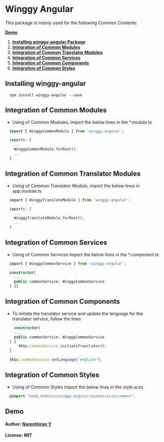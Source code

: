 # Winggy Angular

This package is mainly used for the following Common Contents:

[**Demo**](<#demo>)
1. [**Installing winggy-angular Package**](<#installingwinggy-angular>)
2. [**Integration of Common Modules**](<#integrationofCommonModules>)
3. [**Integration of Common Translator Modules**](<#Integration of Common Translator Modules>)
4. [**Integration of Common Services**](<#Integration of Common Services>)
5. [**Integration of Common Components**](<#Integration of Common Components>)
6. [**Integration of Common Styles**](<#Integration of Common Styles>)

## Installing winggy-angular
```
  npm install winggy-angular --save
```

## Integration of Common Modules

* Using of Common Modules, import the below lines in the *.module.ts

``` ts
  import { WinggyCommonModule } from 'winggy-angular';

  imports: [
    ...
    WinggyCommonModule.forRoot(),
    ...
  ]
```
## Integration of Common Translator Modules

* Using of Common Translator Module, import the below lines in app.module.ts

``` ts
  import { WinggyTranslateModule } from 'winggy-angular';

  imports: [
    ...
    WinggyTranslateModule.forRoot(),
    ...
  ]
```

## Integration of Common Services

* Using of Common Services Import the below lines in the *.component.ts

``` ts
  import { WinggyCommonService } from 'winggy-angular';

  constructor(
    ...
    public commonService: WinggyCommonService
  ) {}
```

## Integration of Common Components

* To initiate the translator service and update the language for the translator service, follow the lines

``` ts
    constructor(
    ...
    public commonService: WinggyCommonService
  ) {
      this.commonService.initiateTranslator();
  }

  this.commonService.setLanguage('english');
```

## Integration of Common Styles

* Using of Common Styles Import the below lines in the style.scss

``` scss
  @import "node_modules/winggy-angular/assets/scss/common";
```

## Demo

#### Author: [Narenthiran Y](http://github.com/ynarenthiran)
#### License: MIT
